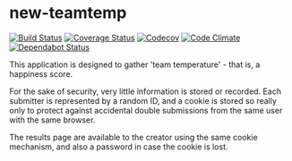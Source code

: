 new-teamtemp
============

[![Build Status](https://travis-ci.org/rloomans/new-teamtemp.svg)](https://travis-ci.org/rloomans/new-teamtemp)
[![Coverage Status](https://coveralls.io/repos/rloomans/new-teamtemp/badge.svg?branch=master&service=github)](https://coveralls.io/github/rloomans/new-teamtemp?branch=master)
[![Codecov](https://img.shields.io/codecov/c/github/rloomans/new-teamtemp/master.svg?maxAge=2592000)](http://codecov.io/github/rloomans/new-teamtemp?branch=master)
[![Code Climate](https://codeclimate.com/github/rloomans/new-teamtemp/badges/gpa.svg)](https://codeclimate.com/github/rloomans/new-teamtemp)
[![Dependabot Status](https://api.dependabot.com/badges/status?host=github&repo=rloomans/new-teamtemp)](https://dependabot.com)

This application is designed to gather 'team temperature' - that is, a
happiness score.

For the sake of security, very little information is stored or recorded. Each
submitter is represented by a random ID, and a cookie is stored so really only
to protect against accidental double submissions from the same user with the
same browser.

The results page are available to the creator using the same cookie mechanism,
and also a password in case the cookie is lost.

